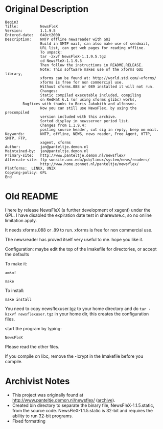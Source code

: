 # Original Description

```
Begin3
Title:          NewsFleX
Version:        1.1.9.5
Entered-date:   04Oct2000
Description:    NNTP offline newsreader with GUI
                Build in SMTP mail, can also make use of sendmail,
                URL list, can get web pages for reading offline.
                To unpack:
                tar -zxvf NewsFleX-1.1.9.5.tgz
                cd NewsFleX-1.1.9.5
                Then follow the instructions in README.RELEASE.
                Note: This software makes use of the xforms GUI library,
                xforms can be found at: http://world.std.com/~xforms/
                xforms is free for non commercial use.
                Without xforms.088 or 089 installed it will not run.
                Changes:
                Static compiled executable included, compiling
                on RedHat 6.1 (or using xforms glibc) works,
		Bugfixes with thanks to Boris Jakubith and alfonsmc.
                Now you can still use NewsFlex, by using the precompiled
                version included with this archive.
                Sorted display in newsserver period list.
                Changes from 1.1.9.4:
                posting source header, cut sig in reply, beep on mail.
Keywords:       NNTP, offline, NEWS, news reader, Free Agent, HTTP, SMTP, FTP,
                xagent, xforms
Author:         jan@panteltje.demon.nl
Maintained-by:  jan@panteltje.demon.nl
Primary-site:   http://www.panteltje.demon.nl/newsflex/
Alternate-site: ftp sunsite.unc.edu/pub/linux/system/news/readers/
                http://www.home.zonnet.nl/panteltje/newsflex/
Platforms:	LINUX, UNIX
Copying-policy: GPL
End
```

# Old README

I here by release NewsFleX (a further development of xagent) under the GPL.
I have disabled the expiration date test in shareware.c, so no online limitation apply.

It needs xforms.088 or .89 to run.
xforms is free for non commercial use.

The newsreader has proved itself very useful to me.
hope you like it.

Configuration:
maybe edit the top of the Imakefile for directories, or accept the defaults

To make it:

`xmkmf`

`make`

To install:

`make install`


You need to copy newsflexuser.tgz to your home directory and do
`tar -kzxvf newsflexuser.tgz` in your home dir, this creates the configuration
files.

start the program by typing:

`NewsFleX`

Please read the other files.

If you compile on libc, remove the -lcrypt in the Imakefile before
you compile.


# Archivist Notes

* This project was originally found at http://www.panteltje.demon.nl/newsflex/ ([archive](https://web.archive.org/web/20010812013234/http://www.panteltje.demon.nl/newsflex/)).
* Created bin directory to separate the binary file, NewsFleX-1.1.5.static, from the source code. NewsFleX-1.1.5.static is 32-bit and requires the ability to run 32-bit programs.
* Fixed formatting
